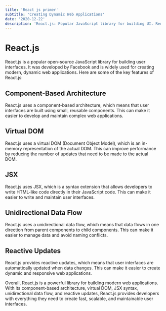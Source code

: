 ```yaml
---
title: 'React js primer'
subtitle: 'Creating Dynamic Web Applications'
date: '2020-12-22'
description: 'React.js: Popular JavaScript library for building UI. Reusable components and efficient state management. Fast and scalable web applications. Rich ecosystem of tools and libraries.'
---
```


# React.js

React.js is a popular open-source JavaScript library for building user interfaces. It was developed by Facebook and is widely used for creating modern, dynamic web applications. Here are some of the key features of React.js:

## Component-Based Architecture

React.js uses a component-based architecture, which means that user interfaces are built using small, reusable components. This can make it easier to develop and maintain complex web applications.

## Virtual DOM

React.js uses a virtual DOM (Document Object Model), which is an in-memory representation of the actual DOM. This can improve performance by reducing the number of updates that need to be made to the actual DOM.

## JSX

React.js uses JSX, which is a syntax extension that allows developers to write HTML-like code directly in their JavaScript code. This can make it easier to write and maintain user interfaces.

## Unidirectional Data Flow

React.js uses a unidirectional data flow, which means that data flows in one direction from parent components to child components. This can make it easier to manage data and avoid naming conflicts.

## Reactive Updates

React.js provides reactive updates, which means that user interfaces are automatically updated when data changes. This can make it easier to create dynamic and responsive web applications.

Overall, React.js is a powerful library for building modern web applications. With its component-based architecture, virtual DOM, JSX syntax, unidirectional data flow, and reactive updates, React.js provides developers with everything they need to create fast, scalable, and maintainable user interfaces.
